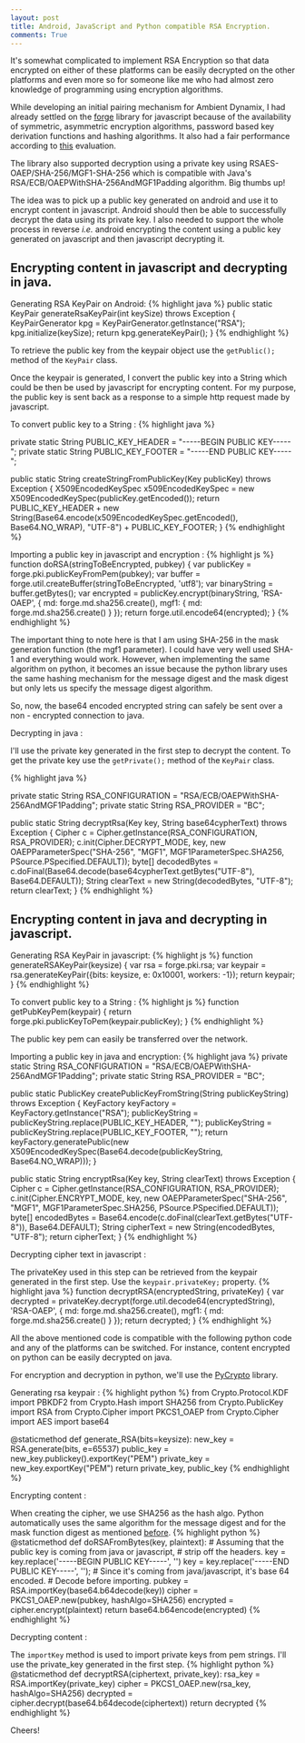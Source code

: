 ```yaml
---
layout: post
title: Android, JavaScript and Python compatible RSA Encryption.
comments: True
---
```


It's somewhat complicated to implement RSA Encryption so that data encrypted on either of these platforms can be easily decrypted on the other platforms and even more so for someone like me who had almost zero knowledge of programming using encryption algorithms. 

While developing an initial pairing mechanism for Ambient Dynamix, I had already settled on the <a href="https://github.com/digitalbazaar/forge">forge</a> library for javascript because of the availability of symmetric, asymmetric encryption algorithms, password based key derivation functions and hashing algorithms. It also had a fair performance according to <a href="http://dominictarr.github.io/crypto-bench/">this</a> evaluation. 

The library also supported decryption using a private key using RSAES-OAEP/SHA-256/MGF1-SHA-256 which is compatible with Java's RSA/ECB/OAEPWithSHA-256AndMGF1Padding algorithm. Big thumbs up!

The idea was to pick up a public key generated on android and use it to encrypt content in javascript. Android should then be able to successfully decrypt the data using its private key. I also needed to support the whole process in reverse <em>i.e.</em> android encrypting the content using a public key generated on javascript and then javascript decrypting it. 

<h2> Encrypting content in javascript and decrypting in java. </h2>

Generating RSA KeyPair on Android: 
{% highlight java %}
public static KeyPair generateRsaKeyPair(int keySize) throws Exception {
    KeyPairGenerator kpg = KeyPairGenerator.getInstance("RSA");
    kpg.initialize(keySize);
    return kpg.generateKeyPair();
}
{% endhighlight %}

To retrieve the public key from the keypair object use the <code>getPublic();</code> method of the <code>KeyPair</code> class.

Once the keypair is generated, I convert the public key into a String which could be then be used by javascript for encrypting content. For my purpose, the public key is sent back as a response to a simple http request made by javascript. 

To convert public key to a String :
{% highlight java %}

private static String PUBLIC_KEY_HEADER = "-----BEGIN PUBLIC KEY-----";
private static String PUBLIC_KEY_FOOTER = "-----END PUBLIC KEY-----";

public static String createStringFromPublicKey(Key publicKey) throws Exception {
    X509EncodedKeySpec x509EncodedKeySpec = new X509EncodedKeySpec(publicKey.getEncoded());
    return PUBLIC_KEY_HEADER + new String(Base64.encode(x509EncodedKeySpec.getEncoded(), Base64.NO_WRAP), "UTF-8")
            + PUBLIC_KEY_FOOTER;
}
{% endhighlight %}

Importing a public key in javascript and encryption :
{% highlight js %}
function doRSA(stringToBeEncrypted, pubkey) {
    var publicKey = forge.pki.publicKeyFromPem(pubkey);
    var buffer = forge.util.createBuffer(stringToBeEncrypted, 'utf8');
    var binaryString = buffer.getBytes();
    var encrypted = publicKey.encrypt(binaryString, 'RSA-OAEP', {
        md: forge.md.sha256.create(),
        mgf1: {
            md: forge.md.sha256.create()
        }
    });
    return forge.util.encode64(encrypted);
}
{% endhighlight %}

<div id="explanation">
The important thing to note here is that I am using SHA-256 in the mask generation function (the mgf1 parameter). I could have very well used SHA-1 and everything would work. However, when implementing the same algorithm on python, it becomes an issue because the python library uses the same hashing mechanism for the message digest and the mask digest but only lets us specify the message digest algorithm. 
</div>

So, now, the base64 encoded encrypted string can safely be sent over a non - encrypted connection to java. 

Decrypting in java :

I'll use the private key generated in the first step to decrypt the content. To get the private key use the <code>getPrivate();</code> method of the <code>KeyPair</code> class. 

{% highlight java %}

private static String RSA_CONFIGURATION = "RSA/ECB/OAEPWithSHA-256AndMGF1Padding";
private static String RSA_PROVIDER = "BC";

public static String decryptRsa(Key key, String base64cypherText) throws Exception {
    Cipher c = Cipher.getInstance(RSA_CONFIGURATION, RSA_PROVIDER);
    c.init(Cipher.DECRYPT_MODE, key, new OAEPParameterSpec("SHA-256", "MGF1", MGF1ParameterSpec.SHA256,
            PSource.PSpecified.DEFAULT));
    byte[] decodedBytes = c.doFinal(Base64.decode(base64cypherText.getBytes("UTF-8"), Base64.DEFAULT));
    String clearText = new String(decodedBytes, "UTF-8");
    return clearText;
}
{% endhighlight %}

<h2> Encrypting content in java and decrypting in javascript. </h2>

Generating RSA KeyPair in javascript: 
{% highlight js %}
function generateRSAKeyPair(keysize) {
    var rsa = forge.pki.rsa;
    var keypair = rsa.generateKeyPair({bits: keysize, e: 0x10001, workers: -1});
    return keypair;
}
{% endhighlight %}

To convert public key to a String :
{% highlight js %}
function getPubKeyPem(keypair) {
    return forge.pki.publicKeyToPem(keypair.publicKey);
}
{% endhighlight %}

The public key pem can easily be transferred over the network.  

Importing a public key in java and encryption:
{% highlight java %}
private static String RSA_CONFIGURATION = "RSA/ECB/OAEPWithSHA-256AndMGF1Padding";
private static String RSA_PROVIDER = "BC";

public static PublicKey createPublicKeyFromString(String publicKeyString) throws Exception {
    KeyFactory keyFactory = KeyFactory.getInstance("RSA");
    publicKeyString = publicKeyString.replace(PUBLIC_KEY_HEADER, "");
    publicKeyString = publicKeyString.replace(PUBLIC_KEY_FOOTER, "");
    return keyFactory.generatePublic(new X509EncodedKeySpec(Base64.decode(publicKeyString, Base64.NO_WRAP)));
}

public static String encryptRsa(Key key, String clearText) throws Exception {
    Cipher c = Cipher.getInstance(RSA_CONFIGURATION, RSA_PROVIDER);
    c.init(Cipher.ENCRYPT_MODE, key, new OAEPParameterSpec("SHA-256", "MGF1", MGF1ParameterSpec.SHA256,
            PSource.PSpecified.DEFAULT));
    byte[] encodedBytes = Base64.encode(c.doFinal(clearText.getBytes("UTF-8")), Base64.DEFAULT);
    String cipherText = new String(encodedBytes, "UTF-8");
    return cipherText;
}
{% endhighlight %}

Decrypting cipher text in javascript : 

The privateKey used in this step can be retrieved from the keypair generated in the first step. 
Use the <code>keypair.privateKey;</code> property. 
{% highlight java %}
   function decryptRSA(encryptedString, privateKey) {
        var decrypted = privateKey.decrypt(forge.util.decode64(encryptedString), 'RSA-OAEP', {
            md: forge.md.sha256.create(),
            mgf1: {
                md: forge.md.sha256.create()
            }
        });
        return decrypted;
    }
{% endhighlight %}

All the above mentioned code is compatible with the following python code and any of the platforms can be switched. For instance, content encrypted on python can be easily decrypted on java. 

For encryption and decryption in python, we'll use the <a href="https://github.com/dlitz/pycrypto">PyCrypto</a> library. 

Generating rsa keypair : 
{% highlight python %}
from Crypto.Protocol.KDF import PBKDF2
from Crypto.Hash import SHA256
from Crypto.PublicKey import RSA
from Crypto.Cipher import PKCS1_OAEP
from Crypto.Cipher import AES
import base64

@staticmethod
def generate_RSA(bits=keysize):
    new_key = RSA.generate(bits, e=65537)
    public_key = new_key.publickey().exportKey("PEM")
    private_key = new_key.exportKey("PEM")
    return private_key, public_key
{% endhighlight %}

Encrypting content :

When creating the cipher, we use SHA256 as the hash algo. Python automatically uses the same algorithm for the message digest and for the mask function digest as mentioned <a href="#explanation">before</a>. 
{% highlight python %}
@staticmethod
def doRSAFromBytes(key, plaintext):
    # Assuming that the public key is coming from java or javascript, 
    # strip off the headers.
    key = key.replace('-----BEGIN PUBLIC KEY-----', '')
    key = key.replace('-----END PUBLIC KEY-----', '');
    # Since it's coming from java/javascript, it's base 64 encoded. 
    # Decode before importing.
    pubkey = RSA.importKey(base64.b64decode(key))
    cipher = PKCS1_OAEP.new(pubkey, hashAlgo=SHA256)
    encrypted = cipher.encrypt(plaintext)
    return base64.b64encode(encrypted)
{% endhighlight %}

Decrypting content : 

The <code>importKey</code> method is used to import private keys from pem strings. I'll use the private_key generated in the first step. 
{% highlight python %}
@staticmethod
def decryptRSA(ciphertext, private_key):
    rsa_key = RSA.importKey(private_key)
    cipher = PKCS1_OAEP.new(rsa_key, hashAlgo=SHA256)
    decrypted = cipher.decrypt(base64.b64decode(ciphertext))
    return decrypted
{% endhighlight %}

Cheers!
